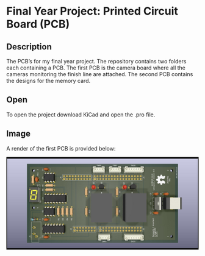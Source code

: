 # Final Year Project: Printed Circuit Board (PCB)

## Description
The PCB’s for my final year project. The repository contains two folders each containing a PCB. The first PCB is the camera board where all the cameras monitoring the finish line are attached. The second PCB contains the designs for the memory card.

## Open
To open the project download KiCad and open the .pro file.

## Image

A render of the first PCB is provided below:

![alt text](https://github.com/sonbesie/final_year_project_pcb/blob/main/camera_board/pcb.jpg?raw=true)
